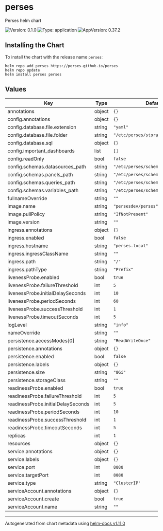 <!-- Any change to the README file must be must be done on README.md.gotmpl file -->

# perses

Perses helm chart

![Version: 0.1.0](https://img.shields.io/badge/Version-0.1.0-informational?style=flat-square) ![Type: application](https://img.shields.io/badge/Type-application-informational?style=flat-square) ![AppVersion: 0.37.2](https://img.shields.io/badge/AppVersion-0.37.2-informational?style=flat-square)

## Installing the Chart

To install the chart with the release name `perses`:

```
helm repo add perses https://perses.github.io/perses
helm repo update
helm install perses perses
```

## Values

| Key                                | Type   | Default                             | Description |
|------------------------------------|--------|-------------------------------------|-------------|
| annotations                        | object | `{}`                                |             |
| config.annotations                 | object | `{}`                                |             |
| config.database.file.extension     | string | `"yaml"`                            |             |
| config.database.file.folder        | string | `"/etc/perses/storage"`             |             |
| config.database.sql                | object | `{}`                                |             |
| config.important_dashboards        | list   | `[]`                                |             |
| config.readOnly                    | bool   | `false`                             |             |
| config.schemas.datasources_path    | string | `"/etc/perses/schemas/datasources"` |             |
| config.schemas.panels_path         | string | `"/etc/perses/schemas/panels"`      |             |
| config.schemas.queries_path        | string | `"/etc/perses/schemas/queries"`     |             |
| config.schemas.variables_path      | string | `"/etc/perses/schemas/variables"`   |             |
| fullnameOverride                   | string | `""`                                |             |
| image.name                         | string | `"persesdev/perses"`                |             |
| image.pullPolicy                   | string | `"IfNotPresent"`                    |             |
| image.version                      | string | `""`                                |             |
| ingress.annotations                | object | `{}`                                |             |
| ingress.enabled                    | bool   | `false`                             |             |
| ingress.hostname                   | string | `"perses.local"`                    |             |
| ingress.ingressClassName           | string | `""`                                |             |
| ingress.path                       | string | `"/"`                               |             |
| ingress.pathType                   | string | `"Prefix"`                          |             |
| livenessProbe.enabled              | bool   | `true`                              |             |
| livenessProbe.failureThreshold     | int    | `5`                                 |             |
| livenessProbe.initialDelaySeconds  | int    | `10`                                |             |
| livenessProbe.periodSeconds        | int    | `60`                                |             |
| livenessProbe.successThreshold     | int    | `1`                                 |             |
| livenessProbe.timeoutSeconds       | int    | `5`                                 |             |
| logLevel                           | string | `"info"`                            |             |
| nameOverride                       | string | `""`                                |             |
| persistence.accessModes[0]         | string | `"ReadWriteOnce"`                   |             |
| persistence.annotations            | object | `{}`                                |             |
| persistence.enabled                | bool   | `false`                             |             |
| persistence.labels                 | object | `{}`                                |             |
| persistence.size                   | string | `"8Gi"`                             |             |
| persistence.storageClass           | string | `""`                                |             |
| readinessProbe.enabled             | bool   | `true`                              |             |
| readinessProbe.failureThreshold    | int    | `5`                                 |             |
| readinessProbe.initialDelaySeconds | int    | `5`                                 |             |
| readinessProbe.periodSeconds       | int    | `10`                                |             |
| readinessProbe.successThreshold    | int    | `1`                                 |             |
| readinessProbe.timeoutSeconds      | int    | `5`                                 |             |
| replicas                           | int    | `1`                                 |             |
| resources                          | object | `{}`                                |             |
| service.annotations                | object | `{}`                                |             |
| service.labels                     | object | `{}`                                |             |
| service.port                       | int    | `8080`                              |             |
| service.targetPort                 | int    | `8080`                              |             |
| service.type                       | string | `"ClusterIP"`                       |             |
| serviceAccount.annotations         | object | `{}`                                |             |
| serviceAccount.create              | bool   | `true`                              |             |
| serviceAccount.name                | string | `""`                                |             |

---

Autogenerated from chart metadata using [helm-docs v1.11.0](https://github.com/norwoodj/helm-docs/releases/v1.11.0)
